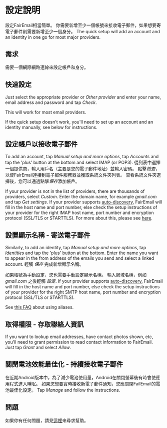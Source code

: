 # 設定說明

設定FairEmail相當簡單。 你需要新增至少一個帳號來接收電子郵件，如果想要寄電子郵件則需要新增至少一個身分。 The quick setup will add an account and an identity in one go for most major providers.

## 需求

需要一個網際網路連線來設定帳戶和身分。

## 快速設定

Just select the appropriate provider or *Other provider* and enter your name, email address and password and tap *Check*.

This will work for most email providers.

If the quick setup doesn't work, you'll need to set up an account and an identity manually, see below for instructions.

## 設定帳戶以接收電子郵件

To add an account, tap *Manual setup and more options*, tap *Accounts* and tap the 'plus' button at the bottom and select IMAP (or POP3). 從列表中選擇一個提供商，輸入用戶名（主要是您的電子郵件地址）並輸入密碼。 點擊*檢查*，以使FairEmail連接到電子郵件服務器並獲取系統文件夾列表。 查看系統文件夾選擇後，您可以通過點擊*保存*添加帳戶。

If your provider is not in the list of providers, there are thousands of providers, select *Custom*. Enter the domain name, for example *gmail.com* and tap *Get settings*. If your provider supports [auto-discovery](https://tools.ietf.org/html/rfc6186), FairEmail will fill in the host name and port number, else check the setup instructions of your provider for the right IMAP host name, port number and encryption protocol (SSL/TLS or STARTTLS). For more about this, please see [here](https://github.com/M66B/FairEmail/blob/master/FAQ.md#authorizing-accounts).

## 設置顯示名稱 - 寄送電子郵件

Similarly, to add an identity, tap *Manual setup and more options*, tap *Identities* and tap the 'plus' button at the bottom. Enter the name you want to appear in the from address of the emails you send and select a linked account. 輕觸 *保存* 完成新增顯示名稱。

如果帳號為手動設定，您也需要手動設定顯示名稱。 輸入網域名稱，例如 *gmail.com* 之後輕觸 *設定*. If your provider supports [auto-discovery](https://tools.ietf.org/html/rfc6186), FairEmail will fill in the host name and port number, else check the setup instructions of your provider for the right SMTP host name, port number and encryption protocol (SSL/TLS or STARTTLS).

See [this FAQ](https://github.com/M66B/FairEmail/blob/master/FAQ.md#FAQ9) about using aliases.

## 取得權限 - 存取聯絡人資訊

If you want to lookup email addresses, have contact photos shown, etc, you'll need to grant permission to read contact information to FairEmail. Just tap *Grant* and select *Allow*.

## 關閉電池效能最佳化 - 持續接收電子郵件

在近期Android版本中，為了減少電池使用量，Android在關閉螢幕後有時會使應用程式進入睡眠。 如果您想要實時接收新電子郵件通知，您應關閉FailEmail的電池最佳化設定。 Tap *Manage* and follow the instructions.

## 問題

如果你有任何問題，請見[這裡](https://github.com/M66B/FairEmail/blob/master/FAQ.md)來尋求幫助。